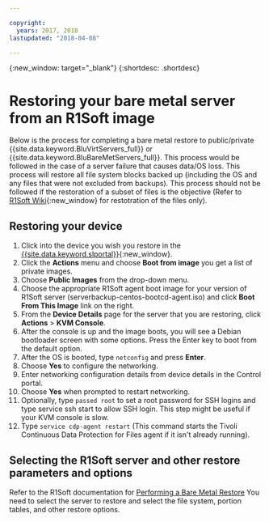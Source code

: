 ```yaml
---

copyright:
  years: 2017, 2018
lastupdated: "2018-04-08"

---
```

{:new_window: target="_blank"}
{:shortdesc: .shortdesc}

# Restoring your bare metal server from an R1Soft image

Below is the process for completing a bare metal restore to public/private {{site.data.keyword.BluVirtServers_full}} or {{site.data.keyword.BluBareMetServers_full}}. This process would be followed in the case of a server failure that causes data/OS loss. This process will restore all file system blocks backed up (including the OS and any files that were not excluded from backups). This process should not be followed if the restoration of a subset of files is the objective (Refer to [R1Soft Wiki](http://wiki.r1soft.com/display/CDP/Restoring+Files){:new_window} for restotration of the files only).

## Restoring your device

1. Click into the device you wish you restore in the [{{site.data.keyword.slportal}}](https://control.softlayer.com/){:new_window}.
2. Click the **Actions** menu and choose **Boot from image** you get a list of private images.
3. Choose **Public Images** from the drop-down menu.
4. Choose the appropriate R1Soft agent boot image for your version of R1Soft server (serverbackup-centos-bootcd-agent.iso) and click **Boot From This Image** link on the right.
5. From the **Device Details** page for the server that you are restoring, click **Actions** > **KVM Console**.
6. After the console is up and the image boots, you will see a Debian bootloader screen with some options. Press the Enter key to boot from the default option.
7. After the OS is booted, type `netconfig` and press **Enter**.
8. Choose **Yes** to configure the networking.
9. Enter networking configuration details from device details in the Control portal.
10. Choose **Yes** when prompted to restart networking.
11. Optionally, type `passed root` to set a root password for SSH logins and type service ssh start to allow SSH login. This step might be useful if your KVM console is slow.
12. Type `service cdp-agent restart` (This command starts the Tivoli Continuous Data Protection for Files agent if it isn't already running).

## Selecting the R1Soft server and other restore parameters and options

Refer to the R1Soft documentation for [Performing a Bare Metal Restore](http://wiki.r1soft.com/display/ServerBackup/Perform+a+bare-metal+restore)
You need to select the server to restore and select the file system, portion tables, and other restore options.
